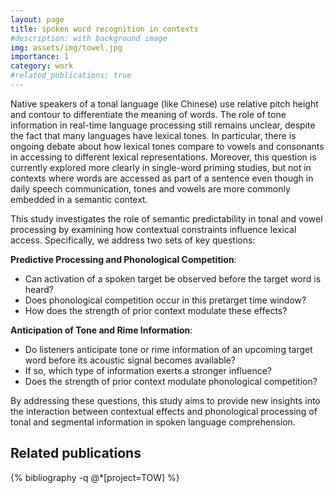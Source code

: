 ```yaml
---
layout: page
title: spoken word recognition in contexts
#description: with background image
img: assets/img/towel.jpg
importance: 1
category: work
#related_publications: true
---
```


Native speakers of a tonal language (like Chinese) use relative pitch height and contour 
to differentiate the meaning of words. The role of tone information in real-time language processing
still remains unclear, despite the fact that many languages have lexical tones. In particular, there is
ongoing debate about how lexical tones compare to vowels and consonants in accessing to different
lexical representations. Moreover, this question is currently explored more clearly in single-word priming studies, but not in contexts where words are accessed as part of a sentence even though in daily speech communication, tones and vowels are more commonly embedded in a semantic context. 

This study investigates the role of semantic predictability in tonal and vowel processing by examining how contextual constraints influence lexical access. Specifically, we address two sets of key questions:

**Predictive Processing and Phonological Competition**:

- Can activation of a spoken target be observed before the target word is heard?
- Does phonological competition occur in this pretarget time window?
- How does the strength of prior context modulate these effects?

**Anticipation of Tone and Rime Information**:

- Do listeners anticipate tone or rime information of an upcoming target word before its acoustic signal becomes available?
- If so, which type of information exerts a stronger influence?
- Does the strength of prior context modulate phonological competition?

By addressing these questions, this study aims to provide new insights into the interaction between contextual effects and phonological processing of tonal and segmental information in spoken language comprehension.




<div class="Related publications">
  <div style="margin-bottom: 3rem;">  
   <h2>Related publications</h2>  
  {% bibliography -q @*[project=TOW] %}
  </div>
  
  
  
</div>
